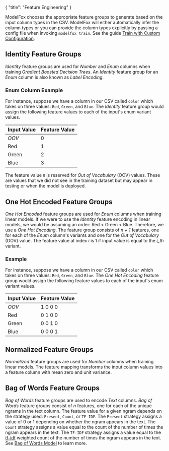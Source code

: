 {
"title": "Feature Engineering"
}

ModelFox chooses the appropriate feature groups to generate based on the input column types in the CSV. ModelFox will either automatically infer the column types or you can provide the column types explicitly by passing a config file when invoking `modelfox train`. See the guide [Train with Custom Configuration](../guides/train_with_custom_configuration).

## Identity Feature Groups

_Identity_ feature groups are used for _Number_ and _Enum_ columns when training _Gradient Boosted Decision Trees_. An _Identity_ feature group for an _Enum_ column is also known as _Label Encoding_.

### Enum Column Example

For instance, suppose we have a column in our CSV called `color` which takes on three values: `Red`, `Green`, and `Blue`. The _Identity_ feature group would assign the following feature values to each of the input's enum variant values.

| Input Value | Feature Value |
| ----------- | ------------- |
| _OOV_       | 0             |
| Red         | 1             |
| Green       | 2             |
| Blue        | 3             |

The feature value `0` is reserved for _Out of Vocabulary_ (OOV) values. These are values that we did not see in the training dataset but may appear in testing or when the model is deployed.

## One Hot Encoded Feature Groups

_One Hot Encoded_ feature groups are used for _Enum_ columns when training linear models. If we were to use the _Identity_ feature encoding in linear models, we would be assuming an order: Red < Green < Blue. Therefore, we use a _One Hot Encoding_. The feature group consists of _n + 1_ features, one for each of the _Enum_ column's variants and one for the _Out of Vocabulary_ (OOV) value. The feature value at index _i_ is 1 if input value is equal to the _i_th_ variant.

### Example

For instance, suppose we have a column in our CSV called `color` which takes on three values: `Red`, `Green`, and `Blue`. The _One Hot Encoding_ feature group would assign the following feature values to each of the input's enum variant values.

| Input Value | Feature Value |
| ----------- | ------------- |
| _OOV_       | 1 0 0 0       |
| Red         | 0 1 0 0       |
| Green       | 0 0 1 0       |
| Blue        | 0 0 0 1       |

## Normalized Feature Groups

_Normalized_ feature groups are used for _Number_ columns when training linear models. The feature mapping transforms the input column values into a feature column with mean zero and unit variance.

## Bag of Words Feature Groups

_Bag of Words_ feature groups are used to encode _Text_ columns. _Bag of Words_ feature groups consist of _n_ features, one for each of the unique ngrams in the text column. The feature value for a given ngram depends on the strategy used: `Present`, `Count`, or `TF-IDF`. The `Present` strategy assigns a value of 0 or 1 depending on whether the ngram appears in the text. The `Count` strategy assigns a value equal to the count of the number of times the ngram appears in the text. The `TF-IDF` strategy assigns a value equal to the [tf-idf](https://en.wikipedia.org/wiki/Tf%E2%80%93idf) weighted count of the number of times the ngram appears in the text. See [Bag of Words Model](https://en.wikipedia.org/wiki/Bag-of-words_model) to learn more.
